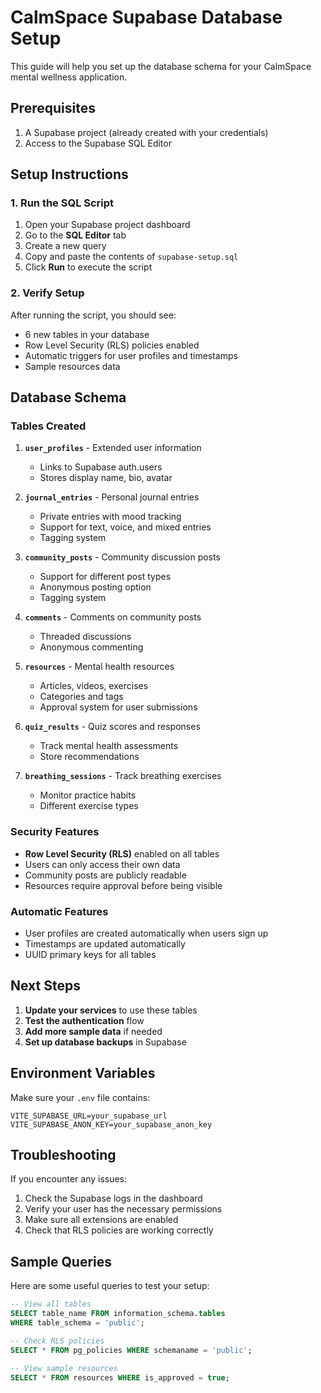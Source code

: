 # CalmSpace Supabase Database Setup

This guide will help you set up the database schema for your CalmSpace mental wellness application.

## Prerequisites

1. A Supabase project (already created with your credentials)
2. Access to the Supabase SQL Editor

## Setup Instructions

### 1. Run the SQL Script

1. Open your Supabase project dashboard
2. Go to the **SQL Editor** tab
3. Create a new query
4. Copy and paste the contents of `supabase-setup.sql`
5. Click **Run** to execute the script

### 2. Verify Setup

After running the script, you should see:
- 6 new tables in your database
- Row Level Security (RLS) policies enabled
- Automatic triggers for user profiles and timestamps
- Sample resources data

## Database Schema

### Tables Created

1. **`user_profiles`** - Extended user information
   - Links to Supabase auth.users
   - Stores display name, bio, avatar

2. **`journal_entries`** - Personal journal entries
   - Private entries with mood tracking
   - Support for text, voice, and mixed entries
   - Tagging system

3. **`community_posts`** - Community discussion posts
   - Support for different post types
   - Anonymous posting option
   - Tagging system

4. **`comments`** - Comments on community posts
   - Threaded discussions
   - Anonymous commenting

5. **`resources`** - Mental health resources
   - Articles, videos, exercises
   - Categories and tags
   - Approval system for user submissions

6. **`quiz_results`** - Quiz scores and responses
   - Track mental health assessments
   - Store recommendations

7. **`breathing_sessions`** - Track breathing exercises
   - Monitor practice habits
   - Different exercise types

### Security Features

- **Row Level Security (RLS)** enabled on all tables
- Users can only access their own data
- Community posts are publicly readable
- Resources require approval before being visible

### Automatic Features

- User profiles are created automatically when users sign up
- Timestamps are updated automatically
- UUID primary keys for all tables

## Next Steps

1. **Update your services** to use these tables
2. **Test the authentication** flow
3. **Add more sample data** if needed
4. **Set up database backups** in Supabase

## Environment Variables

Make sure your `.env` file contains:
```
VITE_SUPABASE_URL=your_supabase_url
VITE_SUPABASE_ANON_KEY=your_supabase_anon_key
```

## Troubleshooting

If you encounter any issues:

1. Check the Supabase logs in the dashboard
2. Verify your user has the necessary permissions
3. Make sure all extensions are enabled
4. Check that RLS policies are working correctly

## Sample Queries

Here are some useful queries to test your setup:

```sql
-- View all tables
SELECT table_name FROM information_schema.tables
WHERE table_schema = 'public';

-- Check RLS policies
SELECT * FROM pg_policies WHERE schemaname = 'public';

-- View sample resources
SELECT * FROM resources WHERE is_approved = true;
